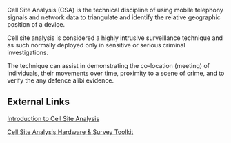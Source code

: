 Cell Site Analysis (CSA) is the technical discipline of using mobile
telephony signals and network data to triangulate and identify the
relative geographic position of a device.

Cell site analysis is considered a highly intrusive surveillance
technique and as such normally deployed only in sensitive or serious
criminal investigations.

The technique can assist in demonstrating the co-location (meeting) of
individuals, their movements over time, proximity to a scene of crime,
and to verify the any defence alibi evidence.

## External Links

[Introduction to Cell Site
Analysis](http://afentis.com/telephone-evidence/cell-site-analysis/)

[Cell Site Analysis Hardware & Survey
Toolkit](http://www.cellanalyst.com/)